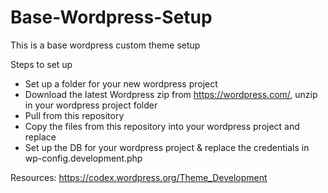 # Base-Wordpress-Setup

This is a base wordpress custom theme setup

Steps to set up
- Set up a folder for your new wordpress project
- Download the latest Wordpress zip from https://wordpress.com/, unzip in your wordpress project folder
- Pull from this repository
- Copy the files from this repository into your wordpress project and replace
- Set up the DB for your wordpress project & replace the credentials in wp-config.development.php


Resources: 
https://codex.wordpress.org/Theme_Development
